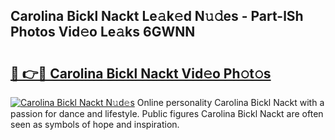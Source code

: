 ## Carolina Bickl Nackt Le𝚊k𝚎d N𝚞𝚍es - Part-lSh Photos Vid𝚎o Le𝚊ks 6GWNN

# <h2><a href="http://fb66o6w.evod.top/?m=Carolina+Bickl+Nackt">🔗 👉🔴 Carolina Bickl Nackt Vid𝚎o Ph𝚘t𝚘s</a></h2>

[![Carolina Bickl Nackt N𝚞d𝚎s](https://i.imgur.com/8V9OHl7.gif)](http://fb66o6w.evod.top/?m=Carolina+Bickl+Nackt)
Online personality Carolina Bickl Nackt with a passion for dance and lifestyle. Public figures Carolina Bickl Nackt are often seen as symbols of hope and inspiration. 
